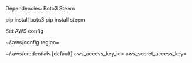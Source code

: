 
Dependencies:
Boto3
Steem

pip install boto3
pip install steem

Set AWS config

~/.aws/config
region=

~/.aws/credentials
[default]
aws_access_key_id=
aws_secret_access_key=

